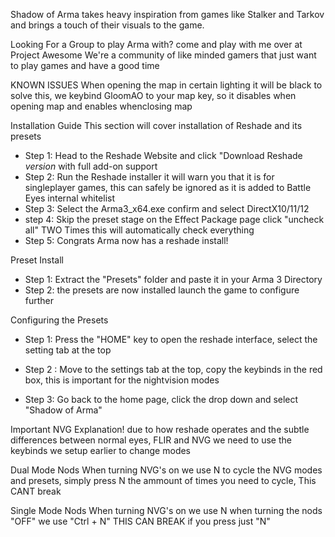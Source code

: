 Shadow of Arma takes heavy inspiration from games like Stalker and Tarkov and brings a touch of their visuals to the game.

Looking For a Group to play Arma with? come and play with me over at Project Awesome We're a community of like minded gamers that just want to play games and have a good time

KNOWN ISSUES
When opening the map in certain lighting it will be black to solve this, we keybind GloomAO to your map key, so it disables when opening map and enables whenclosing map

Installation Guide
This section will cover installation of Reshade and its presets
- Step 1: Head to the Reshade Website and click "Download Reshade *version* with full add-on support
- Step 2: Run the Reshade installer it will warn you that it is for singleplayer games, this can safely be ignored as it is added to Battle Eyes internal whitelist
- Step 3: Select the Arma3_x64.exe confirm and select DirectX10/11/12
- step 4: Skip the preset stage on the Effect Package page click "uncheck all" TWO Times this will automatically check everything
- Step 5: Congrats Arma now has a reshade install!

 Preset Install
- Step 1: Extract the "Presets" folder and paste it in your Arma 3 Directory
- Step 2: the presets are now installed launch the game to configure further

Configuring the Presets
- Step 1: Press the "HOME" key to open the reshade interface, select the setting tab at the top

- Step 2 : Move to the settings tab at the top, copy the keybinds in the red box, this is important for the nightvision modes

- Step 3: Go back to the home page, click the drop down and select "Shadow of Arma"


﻿Important NVG Explanation!
due to how reshade operates and the subtle differences between normal eyes, FLIR and NVG we need to use the keybinds we setup earlier to change modes

Dual Mode Nods
 When turning NVG's on we use N to cycle the NVG modes and presets, simply press N the ammount of times you need to cycle, This CANT break

Single Mode Nods
  When turning NVG's on we use N when turning the nods "OFF" we use "Ctrl + N" THIS CAN BREAK if you press just "N"


